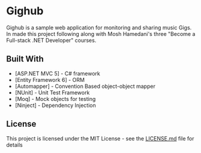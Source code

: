 # Gighub

Gighub is a sample web application for monitoring and sharing music Gigs.  In made this project following along with Mosh Hamedani's three "Become a Full-stack .NET Developer" courses.

## Built With

* [ASP.NET MVC 5] - C# framework
* [Entity Framework 6] - ORM
* [Automapper] - Convention Based object-object mapper
* [NUnit] - Unit Test Framework
* [Moq] - Mock objects for testing
* [Ninject] - Dependency Injection

## License

This project is licensed under the MIT License - see the [LICENSE.md](LICENSE.md) file for details
